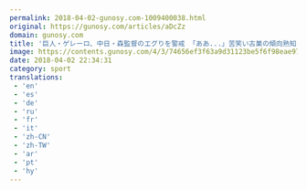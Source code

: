 ```yaml
---
permalink: 2018-04-02-gunosy.com-1009400038.html
original: https://gunosy.com/articles/aDcZz
domain: gunosy.com
title: '巨人・ゲレーロ、中日・森監督のエグりを警戒 「ああ...」苦笑い古巣の傾向熟知（デイリースポーツ） - グノシー'
image: https://contents.gunosy.com/4/3/74656ef3f63a9d31123be5f6f98eae97_content.jpg
date: 2018-04-02 22:34:31
category: sport
translations: 
 - 'en'
 - 'es'
 - 'de'
 - 'ru'
 - 'fr'
 - 'it'
 - 'zh-CN'
 - 'zh-TW'
 - 'ar'
 - 'pt'
 - 'hy'
---
```


